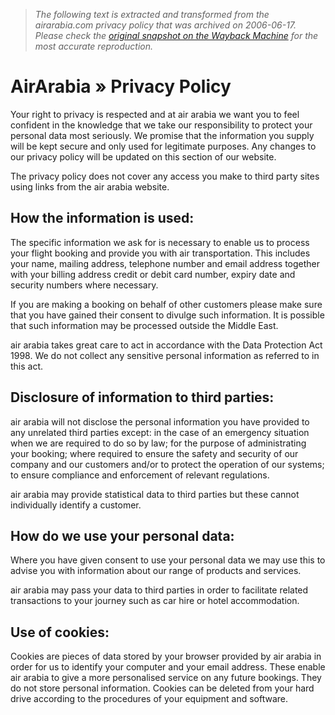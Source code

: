 > *The following text is extracted and transformed from the airarabia.com privacy policy that was archived on 2006-06-17. Please check the [original snapshot on the Wayback Machine](https://web.archive.org/web/20060617130830id_/http%3A//www.airarabia.com/privacy-policy.html) for the most accurate reproduction.*

# AirArabia » Privacy Policy

Your right to privacy is respected and at air arabia we want you to feel confident in the knowledge that we take our responsibility to protect your personal data most seriously. We promise that the information you supply will be kept secure and only used for legitimate purposes. Any changes to our privacy policy will be updated on this section of our website.

The privacy policy does not cover any access you make to third party sites using links from the air arabia website.

##  How the information is used: 

The specific information we ask for is necessary to enable us to process your flight booking and provide you with air transportation. This includes your name, mailing address, telephone number and email address together with your billing address credit or debit card number, expiry date and security numbers where necessary.

If you are making a booking on behalf of other customers please make sure that you have gained their consent to divulge such information. It is possible that such information may be processed outside the Middle East. 

air arabia takes great care to act in accordance with the Data Protection Act 1998. We do not collect any sensitive personal information as referred to in this act.

## Disclosure of information to third parties:

air arabia will not disclose the personal information you have provided to any unrelated third parties except: in the case of an emergency situation when we are required to do so by law; for the purpose of administrating your booking; where required to ensure the safety and security of our company and our customers and/or to protect the operation of our systems; to ensure compliance and enforcement of relevant regulations. 

air arabia may provide statistical data to third parties but these cannot individually identify a customer.

## How do we use your personal data:

Where you have given consent to use your personal data we may use this to advise you with information about our range of products and services.

air arabia may pass your data to third parties in order to facilitate related transactions to your journey such as car hire or hotel accommodation.

## Use of cookies:

Cookies are pieces of data stored by your browser provided by air arabia in order for us to identify your computer and your email address. These enable air arabia to give a more personalised service on any future bookings. They do not store personal information. Cookies can be deleted from your hard drive according to the procedures of your equipment and software. 
